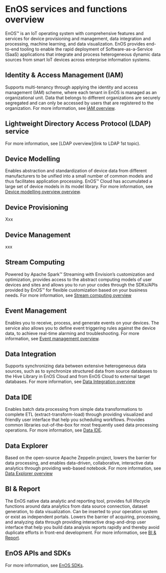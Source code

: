 # EnOS services and functions overview

EnOS™ is an IoT operating system with comprehensive features and services for device provisioning and management, data integration and processing, machine learning, and data visualization. EnOS provides end-to-end tooling to enable the rapid deployment of Software-as-a-Service (SaaS) applications that integrate and process heterogeneous dynamic data sources from smart IoT devices across enterprise information systems.

## Identity & Access Management (IAM)

Supports multi-tenancy through applying the identity and access management (IAM) scheme, where each tenant in EnOS is managed as an organizational unit. Data that belongs to different organizations are securely segregated and can only be accessed by users that are registered to the organization. For more information, see [IAM overview](https://www.envisioniot.com/docs/iam/en/1.0/).

## Lightweight Directory Access Protocol (LDAP) service

For more information, see [LDAP overview](link to LDAP 1st topic).

## Device Modelling

Enables abstraction and standardization of device data from different manufacturers to be unified into a small number of common models and thus facilitates application processing. EnOS™ Cloud has accumulated a large set of device models in its model library. For more information, see [Device modelling overview overview](https://www.envisioniot.com/docs/device-connection/en/1.0/device_modelling/).

## Device Provisioning

Xxx

## Device Management

xxx

## Stream Computing

Powered by Apache Spark™ Streaming with Envision’s customization and optimization, provides access to the abstract computing models of user devices and sites and allows you to run your codes through the SDKs/APIs provided by EnOS™ for flexible customization based on your business needs. For more information, see [Stream computing overview](https://www.envisioniot.com/docs/online-data/en/1.0/)

## Event Management

Enables you to receive, process, and generate events on your devices. The service also allows you to define event triggering rules against the device data, to achieve real-time alarming and troubleshooting. For more information, see [Event management overview](https://www.envisioniot.com/docs/event-management/en/1.0/).

## Data Integration

Supports synchronizing data between extensive heterogeneous data sources, such as to synchronize structured data from source databases to the Hive Library in EnOS Cloud and from EnOS Cloud to external target databases. For more information, see [Data Integration overview](https://www.envisioniot.com/docs/offline-data/en/1.0/data_integration/)

## Data IDE

Enables batch data processing from simple data transformations to complete ETL (extract-transform-load) through providing visualized and friendly user interface that help you scheduling workflows. Provides common libraries out-of-the-box for most frequently used data processing operations. For more information, see [Data IDE](https://www.envisioniot.com/docs/offline-data/en/1.0/data_ide/).

## Data Explorer

Based on the open-source Apache Zeppelin project, lowers the barrier for data
processing, and enables data-driven, collaborative, interactive data analytics
through providing web-based notebook. For more information, see [Data Explorer overview](https://www.envisioniot.com/docs/analysis-report/en/1.0/data_explorer/)

## BI & Report

The EnOS native data analytic and reporting tool, provides full lifecycle
functions around data analytics from data source connection, dataset generation,
to data visualization. Can be inserted to your operation system or exist as
independent portals. Lowers the barrier of acquiring, processing, and analyzing
data through providing interactive drag-and-drop user interface that help you
build data analysis reports rapidly and thereby avoid duplicate efforts in
front-end development. For more information, see [BI & Report](https://www.envisioniot.com/docs/analysis-report/en/1.0/bi_report/).

## EnOS APIs and SDKs

For more information, see [EnOS SDKs](https://www.envisioniot.com/docs/enos/en/1.0/sdk/).

